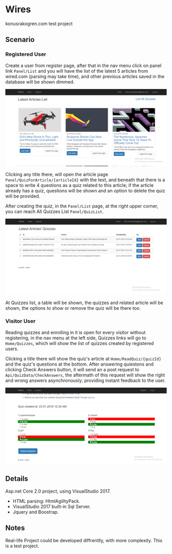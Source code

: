 # Wires
konusrakogren.com test project

## Scenario

### Registered User
Create a user from register page, after that in the nav menu click on panel link `Panel/List` and you will have the list of the latest 5 articles from wired.com (parsing may take time), and other previous articles saved in the database will be shown dimmed.

![alt text](READMEimages/Panel.png "Panel Latest List")

Clicking any title there, will open the article page `Panel/QuizForArticle/{articleId}` with the text, and beneath that there is a space to write 4 questions as a quiz related to this article; if the article already has a quiz, questions will be shown and an option to delete the quiz will be provided.

After creating the quiz, in the `Panel/List` page, at the right upper corner, you can reach All Quizzes List `Panel/QuizList`.

![alt text](READMEimages/PanelListOfQuizzes.png "List of quizzes")

At Quizzes list, a table will be shown, the quizzes and related article will be shown, the options to show or remove the quiz will be there too.

### Visitor User
Reading quizzes and enrolling in it is open for every visitor without registering, in the nav menu at the left side, Quizzes links will go to `Home/Quizzes`, which will show the list of quizzes created by registered users. 

Clicking a title there will show the quiz's article at `Home/ReadQuiz/{quizId}` and the quiz's questions at the bottom. After answering quiestons and clicking Check Answers button, it will send an a post request to `Api/QuizData/CheckAnswers`, the aftermath of this request will show the right and wrong answers asynchronously; providing instant feedback to the user.

![alt text](READMEimages/CheckingAnswers.png "List of quizzes")

## Details

Asp.net Core 2.0 project, using VisualStudio 2017.

- HTML parsing: HtmlAgilityPack.
- VisualStudio 2017 built-in Sql Server.
- Jquery and Boostrap.

## Notes

Real-life Project could be developed diffrentlly, with more complexity.
This is a test project.

